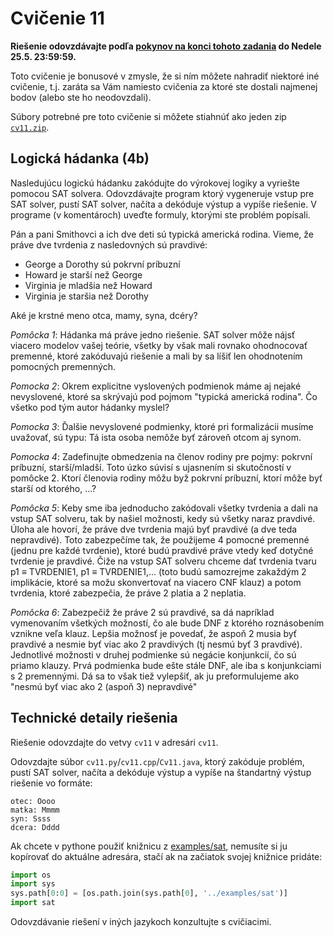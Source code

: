 Cvičenie 11
==========

**Riešenie odovzdávajte podľa
[pokynov na konci tohoto zadania](#technické-detaily-riešenia)
do Nedele 25.5.  23:59:59.**

Toto cvičenie je bonusové v zmysle, že si ním môžete nahradiť niektoré iné
cvičenie, t.j. zaráta sa Vám namiesto cvičenia za ktoré ste dostali najmenej
bodov (alebo ste ho neodovzdali).

Súbory potrebné pre toto cvičenie si môžete stiahnúť ako jeden zip
[`cv11.zip`](https://github.com/FMFI-UK-1-AIN-411-2014/udvl/archive/cv11.zip).

## Logická hádanka (4b)

Nasledujúcu logickú hádanku zakódujte do výrokovej logiky a vyriešte pomocou
SAT solvera. Odovzdávajte program ktorý vygeneruje vstup pre SAT solver,
pustí SAT solver, načíta a dekóduje výstup a vypíše riešenie.
V programe (v komentároch) uveďte formuly, ktorými ste problém popísali.

Pán a pani Smithovci a ich dve deti sú typická americká rodina. Vieme, že práve
dve tvrdenia z nasledovných sú pravdivé:

- George a Dorothy sú pokrvní príbuzní
- Howard je starší než George
- Virginia je mladšia než Howard
- Virginia je staršia než Dorothy

Aké je krstné meno otca, mamy, syna, dcéry?

*Pomôcka 1*: Hádanka má práve jedno riešenie. SAT solver môže nájsť viacero
modelov vašej teórie, všetky by však mali rovnako ohodnocovať premenné, ktoré
zakóduvajú riešenie a mali by sa líšiť len ohodnotením pomocných premenných.

*Pomocka 2*: Okrem explicitne vyslovených podmienok máme aj nejaké nevyslovené,
ktoré sa skrývajú pod pojmom "typická americká rodina". Čo všetko pod tým autor
hádanky myslel?

*Pomocka 3*: Ďalšie nevyslovené podmienky, ktoré pri formalizácii musíme
uvažovať, sú typu: Tá ista osoba nemôže byť zároveň otcom aj synom.

*Pomocka 4*: Zadefinujte obmedzenia na členov rodiny pre pojmy: pokrvní
príbuzní, starší/mladší. Toto úzko súvisí s ujasnením si skutočností v pomôcke
2. Ktorí členovia rodiny môžu byž pokrvní príbuzní, ktorí môže byť starší od
ktorého, ...?

*Pomôcka 5*: Keby sme iba jednoducho zakódovali všetky tvrdenia a dali na vstup
SAT solveru, tak by našiel možnosti, kedy sú všetky naraz pravdivé. Úloha ale
hovorí, že práve dve tvrdenia majú byť pravdivé (a dve teda nepravdivé). Toto
zabezpečíme tak, že použijeme 4 pomocné premenné (jednu pre každé tvrdenie),
ktoré budú pravdivé práve vtedy keď dotyčné tvrdenie je pravdivé. Čiže na vstup
SAT solveru chceme dať tvrdenia tvaru p1 ≡ TVRDENIE1, p1 ≡ TVRDENIE1,... (toto
budú samozrejme zakaždým 2 implikácie, ktoré sa možu skonvertovať na viacero
CNF klauz) a potom tvrdenia, ktoré zabezpečia, že práve 2 platia a 2 neplatia.

*Pomôcka 6*: Zabezpečiž že práve 2 sú pravdivé, sa dá napríklad vymenovaním
všetkých možností, čo ale bude DNF z ktorého roznásobením vznikne veľa klauz.
Lepšia možnosť je povedať, že aspoň 2 musia byť pravdivé a nesmie byť viac ako
2 pravdivých (tj nesmú byť 3 pravdivé). Jednotlivé možnosti v druhej podmienke
sú negácie konjunkcií, čo sú priamo klauzy. Prvá podmienka bude ešte stále DNF,
ale iba s konjunkciami s 2 premennými. Dá sa to však tiež vylepšiť, ak ju
preformulujeme ako "nesmú byť viac ako 2 (aspoň 3) nepravdivé"

## Technické detaily riešenia

Riešenie odovzdajte do vetvy `cv11` v adresári `cv11`.

Odovzdajte súbor `cv11.py`/`cv11.cpp`/`Cv11.java`, ktorý zakóduje problém,
pustí SAT solver, načíta a dekóduje výstup a vypíše na štandartný výstup
riešenie vo formáte:

```
otec: Oooo
matka: Mmmm
syn: Ssss
dcera: Dddd
```

Ak chcete v pythone použiť knižnicu z [examples/sat](../examples/sat), nemusíte
si ju kopírovať do aktuálne adresára, stačí ak na začiatok svojej knižnice
pridáte:
```python
import os
import sys
sys.path[0:0] = [os.path.join(sys.path[0], '../examples/sat')]
import sat
```

Odovzdávanie riešení v iných jazykoch konzultujte s cvičiacimi.
